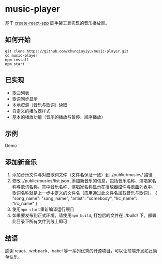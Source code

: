 # music-player
基于 [create-react-app](https://github.com/facebookincubator/create-react-app) 脚手架工具实现的音乐播放器。

## 如何开始

```
git clone https://github.com/chunqiuyiyu/music-player.git
cd music-player
npm install
npm start
```

## 已实现
- 歌曲列表
- 歌词同步显示
- 本地资源（音乐与歌词）读取
- 自定义的播放器样式
- 基本的播放功能（音乐的播放与暂停、顺序播放）

## 示例
Demo

## 添加新音乐
1. 添加音乐文件与对应歌词文件（文件名保证一致）到 ./public/musics/ 路径
2. 修改 ./public/musics/list.json ,添加新音乐的信息，包括音乐名称、演唱家名称与歌词名称，其中音乐名称、演唱家名称显示在播放器控件与歌曲列表中，歌词名称就是上一步中定义的文件名（应用通过此文件名加载音乐与歌词）。
{
  "song_name": "song_name",
  "artist": "somebody",
  "lrc_name": "lrc_name"
}
3. 使用`npm start`重新编译运行项目
4. 如果要发布到正式环境，请使用`npm build`, 打包后的文件在 ./build/ 下，部署此目录下所有文件到线上即可

## 结语
感谢 react、webpack、babel 等一系列优秀的开源项目，可以让前端开发如此简单快乐。

